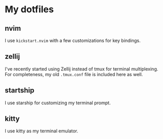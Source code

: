 # My dotfiles

## nvim

I use `kickstart.nvim` with a few customizations for key bindings.

## zellij

I've recently started using Zellij instead of tmux for terminal multiplexing.
For completeness, my old `.tmux.conf` file is included here as well.

## startship

I use starship for customizing my terminal prompt.

## kitty

I use kitty as my terminal emulator.
